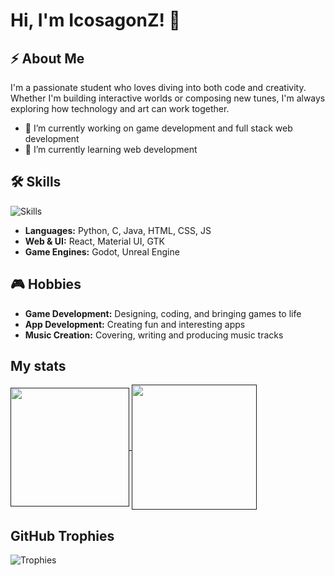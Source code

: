 # Hi, I'm IcosagonZ! 👋

## ⚡ About Me

I'm a passionate student who loves diving into both code and creativity. Whether I'm building interactive worlds or composing new tunes, I'm always exploring how technology and art can work together.
- 🔭 I’m currently working on game development and full stack web development
- 🌱 I’m currently learning web development

## 🛠️ Skills 

![Skills](https://skillicons.dev/icons?i=python,c,java,rust,gtk,html,js,css,react,nodejs,materialui,fastapi,mysql,arduino,blender,figma,godot,unreal,figma,debian,linux,raspberrypi)

- **Languages:** Python, C, Java, HTML, CSS, JS
- **Web & UI:** React, Material UI, GTK
- **Game Engines:** Godot, Unreal Engine

## 🎮 Hobbies

- **Game Development:** Designing, coding, and bringing games to life
- **App Development:** Creating fun and interesting apps
- **Music Creation:** Covering, writing and producing music tracks
## My stats

<a href="">
  <img height=190 align="center" src="https://github-readme-stats-nu-blond-25.vercel.app/api/?username=IcosagonZ&theme=tokyonight&hide_border=true&include_all_commits=true&count_private=true&layout=compact" />
</a>
<a href="">
  <img height=200 align="center" src="https://github-readme-stats-nu-blond-25.vercel.app/api/top-langs/?username=IcosagonZ&show_icons=true&theme=tokyonight&hide_border=true&hide=shaderlab,hlsl&include_all_commits=true&count_private=true&langs_count=8&layout=compact" />
</a>


## GitHub Trophies
![Trophies](https://github-profile-trophy.vercel.app/?username=IcosagonZ&theme=radical&no-frame=true&no-bg=false&margin-w=4)



